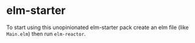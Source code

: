 # elm-starter

To start using this unopinionated elm-starter pack create an elm file (like `Main.elm`) then run `elm-reactor`.
